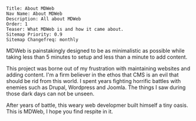 ```metainf
Title: About MDWeb
Nav Name: About MDWeb
Description: All about MDWeb
Order: 1
Teaser: What MDWeb is and how it came about.
Sitemap Priority: 0.9
Sitemap Changefreq: monthly
```

MDWeb is painstakingly designed to be as minimalistic as possible while 
taking less than 5 minutes to setup and less than a minute to add 
content.

This project was borne out of my frustration with maintaining websites 
and adding content. I'm a firm believer in the ethos that CMS is an 
evil that should be rid from this world. I spent years fighting 
horrific battles with enemies such as Drupal, Wordpress and Joomla.
The things I saw during those dark days can not be unseen.

After years of battle, this weary web developmer built himself a tiny
oasis. This is MDWeb, I hope you find respite in it.
